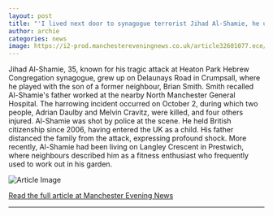 ```yaml
---
layout: post
title: "'I lived next door to synagogue terrorist Jihad Al-Shamie, he used to play with my son'"
author: archie
categories: news
image: https://i2-prod.manchestereveningnews.co.uk/article32601077.ece/ALTERNATES/s1200/2_Screenshot-2025-10-02-at-212153.png
---
```

Jihad Al-Shamie, 35, known for his tragic attack at Heaton Park Hebrew Congregation synagogue, grew up on Delaunays Road in Crumpsall, where he played with the son of a former neighbour, Brian Smith. Smith recalled Al-Shamie's father worked at the nearby North Manchester General Hospital. The harrowing incident occurred on October 2, during which two people, Adrian Daulby and Melvin Cravitz, were killed, and four others injured. Al-Shamie was shot by police at the scene. He held British citizenship since 2006, having entered the UK as a child. His father distanced the family from the attack, expressing profound shock. More recently, Al-Shamie had been living on Langley Crescent in Prestwich, where neighbours described him as a fitness enthusiast who frequently used to work out in his garden.

![Article Image](https://i2-prod.manchestereveningnews.co.uk/article32601077.ece/ALTERNATES/s1200/2_Screenshot-2025-10-02-at-212153.png)

[Read the full article at Manchester Evening News](https://www.manchestereveningnews.co.uk/news/greater-manchester-news/i-lived-next-door-synagogue-32606939)

---
